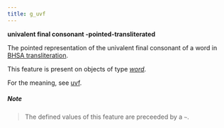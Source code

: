 ```yaml
---
title: g_uvf
---
```


**univalent final consonant -pointed-transliterated**


The pointed representation of the univalent final consonant of a word in
[BHSA transliteration]({{site.shebanqw}}/BHSA-Transcription).

This feature is present on objects of type [*word*](otype).

For the meaning, see [uvf](uvf).

##### Note
> The defined values of this feature are preceeded by a `~`.


